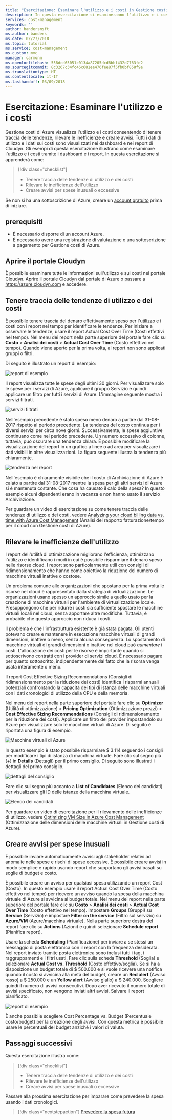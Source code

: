 ```yaml
---
title: "Esercitazione: Esaminare l'utilizzo e i costi in Gestione costi di Azure | Microsoft Docs"
description: In questa esercitazione si esamineranno l'utilizzo e i costi per tenere traccia delle tendenze, rilevare le inefficienze e creare avvisi.
services: cost-management
keywords: ''
author: bandersmsft
ms.author: banders
ms.date: 02/27/2018
ms.topic: tutorial
ms.service: cost-management
ms.custom: mvc
manager: carmonm
ms.openlocfilehash: 558dcd65051c0134a87205dcd8bbf432d7763fd2
ms.sourcegitcommit: 8c3267c34fc46c681ea476fee87f5fb0bf858f9e
ms.translationtype: HT
ms.contentlocale: it-IT
ms.lasthandoff: 03/09/2018
---
```

<!-- Intent: As a cloud-consuming user, I need to view usage and costs for my cloud resources and services.
-->

# <a name="tutorial-review-usage-and-costs"></a>Esercitazione: Esaminare l'utilizzo e i costi

Gestione costi di Azure visualizza l'utilizzo e i costi consentendo di tenere traccia delle tendenze, rilevare le inefficienze e creare avvisi. Tutti i dati di utilizzo e i dati sui costi sono visualizzati nei dashboard e nei report di Cloudyn. Gli esempi di questa esercitazione illustrano come esaminare l'utilizzo e i costi tramite i dashboard e i report. In questa esercitazione si apprenderà come:

> [!div class="checklist"]
> * Tenere traccia delle tendenze di utilizzo e dei costi
> * Rilevare le inefficienze dell'utilizzo
> * Creare avvisi per spese inusuali o eccessive

Se non si ha una sottoscrizione di Azure, creare un [account gratuito](https://azure.microsoft.com/free/?WT.mc_id=A261C142F) prima di iniziare.

## <a name="prerequisites"></a>prerequisiti

- È necessario disporre di un account Azure.
- È necessario avere una registrazione di valutazione o una sottoscrizione a pagamento per Gestione costi di Azure.

## <a name="open-the-cloudyn-portal"></a>Aprire il portale Cloudyn

È possibile esaminare tutte le informazioni sull'utilizzo e sui costi nel portale Cloudyn. Aprire il portale Cloudyn dal portale di Azure o passare a https://azure.cloudyn.com e accedere.

## <a name="track-usage-and-cost-trends"></a>Tenere traccia delle tendenze di utilizzo e dei costi

È possibile tenere traccia del denaro effettivamente speso per l'utilizzo e i costi con i report nel tempo per identificare le tendenze. Per iniziare a osservare le tendenze, usare il report Actual Cost Over Time (Costi effettivi nel tempo). Nel menu dei report nella parte superiore del portale fare clic su **Costo** > **Analisi dei costi** > **Actual Cost Over Time** (Costo effettivo nel tempo). Quando viene aperto per la prima volta, al report non sono applicati gruppi o filtri.

Di seguito è illustrato un report di esempio:

![report di esempio](./media/tutorial-review-usage/actual-cost01.png)

Il report visualizza tutte le spese degli ultimi 30 giorni. Per visualizzare solo le spese per i servizi di Azure, applicare il gruppo Servizio e quindi applicare un filtro per tutti i servizi di Azure. L'immagine seguente mostra i servizi filtrati.

![servizi filtrati](./media/tutorial-review-usage/actual-cost02.png)

Nell'esempio precedente è stato speso meno denaro a partire dal 31-08-2017 rispetto al periodo precedente. La tendenza del costo continua per i diversi servizi per circa nove giorni. Successivamente, le spese aggiuntive continuano come nel periodo precedente. Un numero eccessivo di colonne, tuttavia, può oscurare una tendenza chiara. È possibile modificare la visualizzazione del report in un grafico a linee o ad area per visualizzare i dati visibili in altre visualizzazioni. La figura seguente illustra la tendenza più chiaramente.

![tendenza nel report](./media/tutorial-review-usage/actual-cost03.png)

Nell'esempio è chiaramente visibile che il costo di Archiviazione di Azure è calato a partire dal 31-08-2017 mentre la spesa per gli altri servizi di Azure si è mantenuta costante. Che cosa ha causato il calo della spesa? In questo esempio alcuni dipendenti erano in vacanza e non hanno usato il servizio Archiviazione.

Per guardare un video di esercitazione su come tenere traccia delle tendenze di utilizzo e dei costi, vedere [Analyzing your cloud billing data vs. time with Azure Cost Management](https://youtu.be/7LsVPHglM0g) (Analisi del rapporto fatturazione/tempo per il cloud con Gestione costi di Azure).

## <a name="detect-usage-inefficiencies"></a>Rilevare le inefficienze dell'utilizzo

I report dell'utilità di ottimizzazione migliorano l'efficienza, ottimizzano l'utilizzo e identificano i modi in cui è possibile risparmiare il denaro speso nelle risorse cloud. I report sono particolarmente utili con consigli di ridimensionamento che hanno come obiettivo la riduzione del numero di macchine virtuali inattive o costose.

Un problema comune alle organizzazioni che spostano per la prima volta le risorse nel cloud è rappresentato dalla strategia di virtualizzazione. Le organizzazioni usano spesso un approccio simile a quello usato per la creazione di macchine virtuali per l'ambiente di virtualizzazione locale. Presuppongono che per ridurre i costi sia sufficiente spostare le macchine virtuali locali nel cloud, senza apportare altre modifiche. Tuttavia, è probabile che questo approccio non riduca i costi.

Il problema è che l'infrastruttura esistente è già stata pagata. Gli utenti potevano creare e mantenere in esecuzione macchine virtuali di grandi dimensioni, inattive o meno, senza alcuna conseguenza. Lo spostamento di macchine virtuali di grandi dimensioni o inattive nel cloud può *aumentare* i costi. L'allocazione dei costi per le risorse è importante quando si sottoscrivono contratti con i provider di servizi cloud. È necessario pagare per quanto sottoscritto, indipendentemente dal fatto che la risorsa venga usata interamente o meno.

Il report Cost Effective Sizing Recommendations (Consigli di ridimensionamento per la riduzione dei costi) identifica i risparmi annuali potenziali confrontando la capacità dei tipi di istanza delle macchine virtuali con i dati cronologici di utilizzo della CPU e della memoria.  

Nel menu dei report nella parte superiore del portale fare clic su **Optimizer** (Utilità di ottimizzazione)  > **Pricing Optimization** (Ottimizzazione prezzi)  > **Cost Effective Sizing Recommendations** (Consigli di ridimensionamento per la riduzione dei costi). Applicare un filtro del provider impostandolo su Azure per visualizzare solo le macchine virtuali di Azure. Di seguito è riportata una figura di esempio.

![Macchine virtuali di Azure](./media/tutorial-review-usage/sizing01.png)

In questo esempio è stato possibile risparmiare $ 3.114 seguendo i consigli per modificare i tipi di istanza di macchina virtuale. Fare clic sul segno più (+) in **Details** (Dettagli) per il primo consiglio. Di seguito sono illustrati i dettagli del primo consiglio.

![dettagli del consiglio](./media/tutorial-review-usage/sizing02.png)

Fare clic sul segno più accanto a **List of Candidates** (Elenco dei candidati) per visualizzare gli ID delle istanze della macchina virtuale.

![Elenco dei candidati](./media/tutorial-review-usage/sizing03.png)

Per guardare un video di esercitazione per il rilevamento delle inefficienze di utilizzo, vedere [Optimizing VM Size in Azure Cost Management](https://youtu.be/1xaZBNmV704) (Ottimizzazione delle dimensioni delle macchine virtuali in Gestione costi di Azure).

## <a name="create-alerts-for-unusual-spending"></a>Creare avvisi per spese inusuali

È possibile inviare automaticamente avvisi agli stakeholder relativi ad anomalie nelle spese e rischi di spese eccessive. È possibile creare avvisi in modo semplice e rapido usando report che supportano gli avvisi basati su soglie di budget e costo.

È possibile creare un avviso per qualsiasi spesa utilizzando un report Cost (Costo). In questo esempio usare il report Actual Cost Over Time (Costo effettivo nel tempo) per ricevere un avviso quando la spesa della macchina virtuale di Azure si avvicina al budget totale. Nel menu dei report nella parte superiore del portale fare clic su **Costo** > **Analisi dei costi** > **Actual Cost Over Time** (Costo effettivo nel tempo). Impostare **Groups** (Gruppi) su **Service** (Servizio) e impostare **Filter on the service** (Filtro sul servizio) su **Azure/VM** (Azure/macchina virtuale). Nella parte superiore destra del report fare clic su **Actions** (Azioni) e quindi selezionare **Schedule report** (Pianifica report).

Usare la scheda **Scheduling** (Pianificazione) per inviare a se stessi un messaggio di posta elettronica con il report con la frequenza desiderata. Nel report inviato tramite posta elettronica sono inclusi tutti i tag, i raggruppamenti e i filtri usati. Fare clic sulla scheda **Threshold** (Soglia) e selezionare **Actual Cost vs. Threshold** (Costo effettivo/soglia). Se si ha a disposizione un budget totale di $ 500.000 e si vuole ricevere una notifica quando il costo si avvicina alla metà del budget, creare un **Red alert** (Avviso rosso) a $ 250.000 e un **Yellow alert** (Avviso giallo) a $ 240.000. Scegliere quindi il numero di avvisi consecutivi. Dopo aver ricevuto il numero totale di avvisi specificato, non vengono inviati altri avvisi. Salvare il report pianificato.

![report di esempio](./media/tutorial-review-usage/schedule-alert01.png)

È anche possibile scegliere Cost Percentage vs. Budget (Percentuale costo/budget) per la creazione degli avvisi. Con questa metrica è possibile usare le percentuali del budget anziché i valori di valuta.


## <a name="next-steps"></a>Passaggi successivi

Questa esercitazione illustra come:

> [!div class="checklist"]
> * Tenere traccia delle tendenze di utilizzo e dei costi
> * Rilevare le inefficienze dell'utilizzo
> * Creare avvisi per spese inusuali o eccessive


Passare alla prossima esercitazione per imparare come prevedere la spesa usando i dati cronologici.

> [!div class="nextstepaction"]
> [Prevedere la spesa futura](tutorial-forecast-spending.md)
